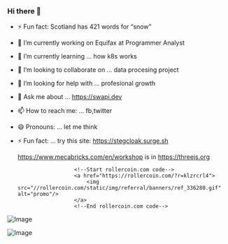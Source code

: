 ### Hi there 👋

- ⚡ Fun fact: Scotland has 421 words for “snow”
<!--
**PaulGiancarlo/PaulGiancarlo** is a ✨ _special_ ✨ repository because its `README.md` (this file) appears on your GitHub profile.

Here are some ideas to get you started:
-->
- 🔭 I’m currently working on Equifax at Programmer Analyst
- 🌱 I’m currently learning ... how k8s works
- 👯 I’m looking to collaborate on ... data procesing project
- 🤔 I’m looking for help with ... profesional growth
- 💬 Ask me about ... https://swapi.dev
- 📫 How to reach me: ... fb,twitter
- 😄 Pronouns: ... let me think
- ⚡ Fun fact: ... try this site: https://stegcloak.surge.sh

    https://www.mecabricks.com/en/workshop 
    is in https://threejs.org

						<!--Start rollercoin.com code-->
						<a href="https://rollercoin.com/?r=klzrcrl4">
							<img src="//rollercoin.com/static/img/referral/banners/ref_336280.gif" alt="promo"/>
						</a>
						<!--End rollercoin.com code-->
					
![Image]( src=”https://embed.theta.tv/e/chat/nasa)

![Image](https://generative-placeholders.glitch.me/image?width=600&height=300&style=cellular-automata&cells=50)

<!--
-->
